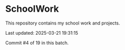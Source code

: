 # SchoolWork

This repository contains my school work and projects.

Last updated: 2025-03-21 19:31:15

Commit #4 of 19 in this batch.